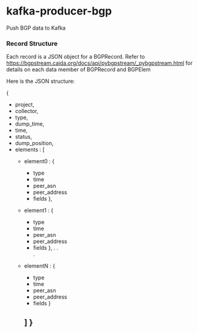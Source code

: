 # kafka-producer-bgp
Push BGP data to Kafka

### Record Structure
Each record is a JSON object for a BGPRecord. Refer to https://bgpstream.caida.org/docs/api/pybgpstream/_pybgpstream.html for details on each data member of BGPRecord and BGPElem

Here is the JSON structure:

{
* project,
* collector,
* type,
* dump_time,
* time,
* status,
* dump_position,
* elements : [
    * element0 : {
        * type
        * time
        * peer_asn
        * peer_address
        * fields
    },
    * element1 : {
        * type
        * time
        * peer_asn
        * peer_address
        * fields
    },
        .
        .   
        .
    * elementN : {
        * type
        * time
        * peer_asn
        * peer_address
        * fields
    }

    
        ]
    }
        -  
    